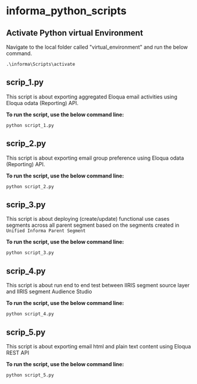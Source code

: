 # informa_python_scripts

## Activate Python virtual Environment
Navigate to the local folder called "virtual_environment" and run the below command.
```console
.\informa\Scripts\activate
```
## scrip_1.py
This script is about exporting aggregated Eloqua email activities using Eloqua odata (Reporting) API.

**To run the script, use the below command line:**
```console
python script_1.py
```

## scrip_2.py
This script is about exporting email group preference using Eloqua odata (Reporting) API.

**To run the script, use the below command line:**
```console
python script_2.py
```

## scrip_3.py
This script is about deploying (create/update) functional use cases segments across all parent segment based on the segments created in `Unified Informa Parent Segment`

**To run the script, use the below command line:**
```console
python script_3.py
```

## scrip_4.py
This script is about run end to end test between IIRIS segment source  layer and IIRIS segment Audience Studio

**To run the script, use the below command line:**
```console
python script_4.py
```

## scrip_5.py
This script is about exporting email html and plain text content using Eloqua REST API

**To run the script, use the below command line:**
```console
python script_5.py
```


